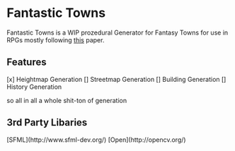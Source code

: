 <h1>
Fantastic Towns
</h1>

Fantastic Towns is a WIP prozedural Generator for Fantasy Towns for use in RPGs mostly following [this](http://www.gamesitb.com/citygen_gdtw07.pdf) paper.

<h2>Features</h2>
[x] Heightmap Generation
[] Streetmap Generation
[] Building Generation
[] History Generation

so all in all a whole shit-ton of generation

<h2>3rd Party Libaries</h2>
[SFML](http://www.sfml-dev.org/)
[Open](http://opencv.org/)

